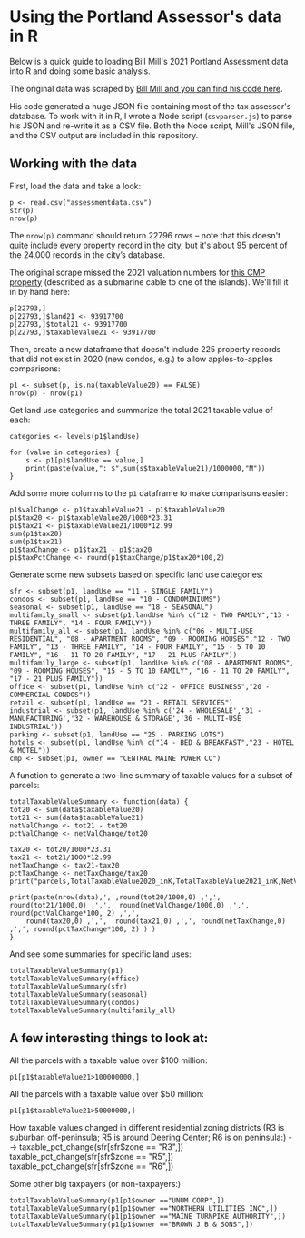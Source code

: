 # Using the Portland Assessor's data in R

Below is a quick guide to loading Bill Mill's 2021 Portland Assessment data into R and doing some basic analysis. 

The original data was scraped by [Bill Mill and you can find his code here](https://github.com/llimllib/portland-revaluation/). 

His code generated a huge JSON file containing most of the tax assessor's database. To work with it in R, I wrote a Node script (`csvparser.js`) to parse his JSON and re-write it as a CSV file. Both the Node script, Mill's JSON file, and the CSV output are included in this repository. 

## Working with the data

First, load the data and take a look:

	p <- read.csv("assessmentdata.csv")
	str(p)
	nrow(p)

The `nrow(p)` command should return 22796 rows – note that this doesn't quite include every property record in the city, but it's'about 95 percent of the 24,000 records in the city’s database.

The original scrape missed the 2021 valuation numbers for [this CMP property](https://assessors.portlandmaine.gov/datalets/datalet.aspx?mode=assessment_history&sIndex=2&idx=1&LMparent=20) (described as a submarine cable to one of the islands). We'll fill it in by hand here: 

	p[22793,]
	p[22793,]$land21 <- 93917700
	p[22793,]$total21 <- 93917700
	p[22793,]$taxableValue21 <- 93917700

Then, create a new dataframe that doesn't include 225 property records that did not exist in 2020 (new condos, e.g.) to allow apples-to-apples comparisons:

	p1 <- subset(p, is.na(taxableValue20) == FALSE)
	nrow(p) - nrow(p1)


Get land use categories and summarize the total 2021 taxable value of each:

	categories <- levels(p1$landUse)

	for (value in categories) {
 		s <- p1[p1$landUse == value,]
 		print(paste(value,": $",sum(s$taxableValue21)/1000000,"M"))
	}


Add some more columns to the `p1` dataframe to make comparisons easier:

	p1$valChange <- p1$taxableValue21 - p1$taxableValue20
	p1$tax20 <- p1$taxableValue20/1000*23.31
	p1$tax21 <- p1$taxableValue21/1000*12.99
	sum(p1$tax20)
	sum(p1$tax21)
	p1$taxChange <- p1$tax21 - p1$tax20
	p1$taxPctChange <- round(p1$taxChange/p1$tax20*100,2)

Generate some new subsets based on specific land use categories: 

	sfr <- subset(p1, landUse == "11 - SINGLE FAMILY")
	condos <- subset(p1, landUse == "10 - CONDOMINIUMS")
	seasonal <- subset(p1, landUse == "18 - SEASONAL")
	multifamily_small <- subset(p1,landUse %in% c("12 - TWO FAMILY","13 - THREE FAMILY", "14 - FOUR FAMILY"))
	multifamily_all <- subset(p1, landUse %in% c("06 - MULTI-USE RESIDENTIAL", "08 - APARTMENT ROOMS", "09 - ROOMING HOUSES","12 - TWO FAMILY", "13 - THREE FAMILY", "14 - FOUR FAMILY", "15 - 5 TO 10 FAMILY", "16 - 11 TO 20 FAMILY", "17 - 21 PLUS FAMILY"))
	multifamily_large <- subset(p1, landUse %in% c("08 - APARTMENT ROOMS", "09 - ROOMING HOUSES", "15 - 5 TO 10 FAMILY", "16 - 11 TO 20 FAMILY", "17 - 21 PLUS FAMILY"))
	office <- subset(p1, landUse %in% c("22 - OFFICE BUSINESS","20 - COMMERCIAL CONDOS"))
	retail <- subset(p1, landUse == "21 - RETAIL SERVICES")
	industrial <- subset(p1, landUse %in% c('24 - WHOLESALE','31 - MANUFACTURING','32 - WAREHOUSE & STORAGE','36 - MULTI-USE INDUSTRIAL'))
	parking <- subset(p1, landUse == "25 - PARKING LOTS")
	hotels <- subset(p1, landUse %in% c("14 - BED & BREAKFAST","23 - HOTEL & MOTEL"))
	cmp <- subset(p1, owner == "CENTRAL MAINE POWER CO")


A function to generate a two-line summary of taxable values for a subset of parcels:

	totalTaxableValueSummary <- function(data) {
    tot20 <- sum(data$taxableValue20)
    tot21 <- sum(data$taxableValue21)
    netValChange <- tot21 - tot20
    pctValChange <- netValChange/tot20
    
    tax20 <- tot20/1000*23.31   
    tax21 <- tot21/1000*12.99
    netTaxChange <- tax21-tax20
    pctTaxChange <- netTaxChange/tax20
    print("parcels,TotalTaxableValue2020_inK,TotalTaxableValue2021_inK,NetValChange_inK,PctValChange,TotalTax2020,TotalTax2021,NetTaxChange,TaxPctChange")
    
    print(paste(nrow(data),',',round(tot20/1000,0) ,',', round(tot21/1000,0) ,',',  round(netValChange/1000,0) ,',',  round(pctValChange*100, 2) ,',', 
        round(tax20,0) ,',',  round(tax21,0) ,',', round(netTaxChange,0) ,',', round(pctTaxChange*100, 2) ) )
	}

And see some summaries for specific land uses:

	totalTaxableValueSummary(p1)
	totalTaxableValueSummary(office)
	totalTaxableValueSummary(sfr)
	totalTaxableValueSummary(seasonal)
	totalTaxableValueSummary(condos)
	totalTaxableValueSummary(multifamily_all)

## A few interesting things to look at:

All the parcels with a taxable value over $100 million:
	
	p1[p1$taxableValue21>100000000,]

All the parcels with a taxable value over $50 million:

	p1[p1$taxableValue21>50000000,]

How taxable values changed in different residential zoning districts (R3 is suburban off-peninsula; R5 is around Deering Center; R6 is on peninsula:) -->
	taxable_pct_change(sfr[sfr$zone == "R3",])
	taxable_pct_change(sfr[sfr$zone == "R5",])
	taxable_pct_change(sfr[sfr$zone == "R6",])

Some other big taxpayers (or non-taxpayers:)

	totalTaxableValueSummary(p1[p1$owner =="UNUM CORP",])
	totalTaxableValueSummary(p1[p1$owner =="NORTHERN UTILITIES INC",])
	totalTaxableValueSummary(p1[p1$owner =="MAINE TURNPIKE AUTHORITY",])
	totalTaxableValueSummary(p1[p1$owner =="BROWN J B & SONS",])




